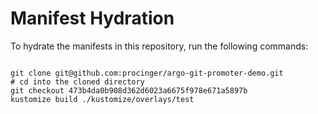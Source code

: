 
# Manifest Hydration

To hydrate the manifests in this repository, run the following commands:

```shell

git clone git@github.com:procinger/argo-git-promoter-demo.git
# cd into the cloned directory
git checkout 473b4da0b908d362d6023a6675f978e671a5897b
kustomize build ./kustomize/overlays/test
```
